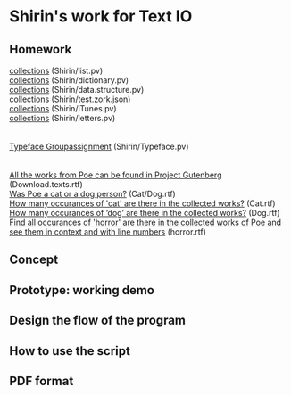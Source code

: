 # Shirin's work for Text IO 

## Homework
[collections]() (Shirin/list.pv)<br>
[collections]() (Shirin/dictionary.pv)<br>
[collections]() (Shirin/data.structure.pv)<br>
[collections]() (Shirin/test.zork.json)<br>
[collections]() (Shirin/iTunes.pv)<br>
[collections]() (Shirin/letters.pv)<br>
<br><br>
[Typeface Groupassignment]() (Shirin/Typeface.pv)<br>
<br><br>
[All the works from Poe can be found in Project Gutenberg]() (Download.texts.rtf)<br>
[Was Poe a cat or a dog person?]() (Cat/Dog.rtf)<br>
[How many occurances of 'cat' are there in the collected works?]() (Cat.rtf)<br>
[How many occurances of ‘dog’ are there in the collected works?]() (Dog.rtf)<br>
[Find all occurances of 'horror' are there in the collected works of Poe and see them in context and with line numbers]() (horror.rtf)<br>





## Concept

## Prototype: working demo

## Design the flow of the program

## How to use the script

## PDF format 
			
